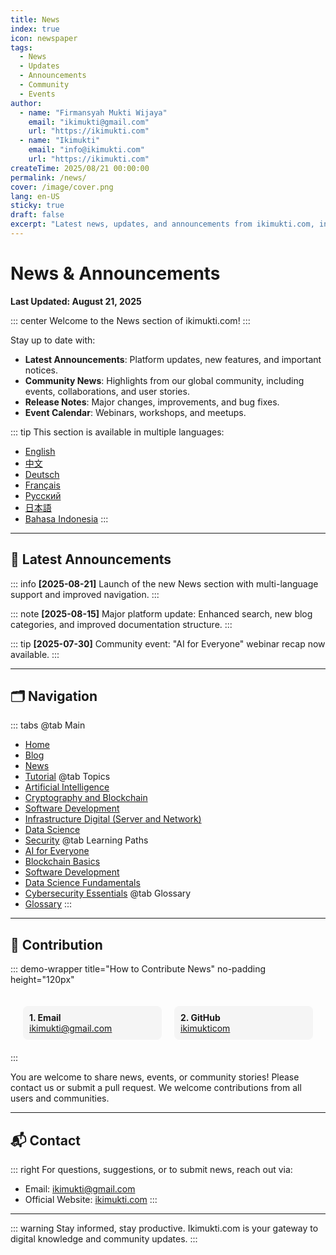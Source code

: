 ```yaml
---
title: News
index: true
icon: newspaper
tags:
  - News
  - Updates
  - Announcements
  - Community
  - Events
author:
  - name: "Firmansyah Mukti Wijaya"
    email: "ikimukti@gmail.com"
    url: "https://ikimukti.com"
  - name: "Ikimukti"
    email: "info@ikimukti.com"
    url: "https://ikimukti.com"
createTime: 2025/08/21 00:00:00
permalink: /news/
cover: /image/cover.png
lang: en-US
sticky: true
draft: false
excerpt: "Latest news, updates, and announcements from ikimukti.com, including community events, platform changes, and important notices."
---
```



# News & Announcements

**Last Updated: August 21, 2025**

::: center
Welcome to the News section of ikimukti.com!
:::

Stay up to date with:

- **Latest Announcements**: Platform updates, new features, and important notices.
- **Community News**: Highlights from our global community, including events, collaborations, and user stories.
- **Release Notes**: Major changes, improvements, and bug fixes.
- **Event Calendar**: Webinars, workshops, and meetups.

::: tip
This section is available in multiple languages:
- [English](/news/)
- [中文](/zh/news/)
- [Deutsch](/de/news/)
- [Français](/fr/news/)
- [Русский](/ru/news/)
- [日本語](/ja/news/)
- [Bahasa Indonesia](/id/news/)
:::

---

## 📰 Latest Announcements

::: info
**[2025-08-21]** Launch of the new News section with multi-language support and improved navigation.
:::

::: note
**[2025-08-15]** Major platform update: Enhanced search, new blog categories, and improved documentation structure.
:::

::: tip
**[2025-07-30]** Community event: "AI for Everyone" webinar recap now available.
:::

---

## 🗂️ Navigation

::: tabs
@tab Main
- [Home](/)
- [Blog](/blog/)
- [News](/news/)
- [Tutorial](/tutorial/)
@tab Topics
- [Artificial Intelligence](/topics/artificial-intelligence/)
- [Cryptography and Blockchain](/topics/cryptography-and-blockchain/)
- [Software Development](/topics/software-development/)
- [Infrastructure Digital (Server and Network)](/topics/infrastructure-digital-server-and-network/)
- [Data Science](/topics/data-science/)
- [Security](/topics/security/)
@tab Learning Paths
- [AI for Everyone](/learning-paths/ai-for-everyone/)
- [Blockchain Basics](/learning-paths/blockchain-basics/)
- [Software Development](/learning-paths/software-development/)
- [Data Science Fundamentals](/learning-paths/data-science-fundamentals/)
- [Cybersecurity Essentials](/learning-paths/cybersecurity-essentials/)
@tab Glossary
- [Glossary](/glossary/)
:::

---

## 🤝 Contribution

::: demo-wrapper title="How to Contribute News" no-padding height="120px"
<div style="display: flex; gap: 20px; padding: 20px;">
  <div style="background: #f5f5f5; padding: 10px; border-radius: 8px; flex: 1;">
    <strong>1. Email</strong><br>
    <a href="mailto:ikimukti@gmail.com">ikimukti@gmail.com</a>
  </div>
  <div style="background: #f5f5f5; padding: 10px; border-radius: 8px; flex: 1;">
    <strong>2. GitHub</strong><br>
    <a href="https://github.com/ikimukticom">ikimukticom</a>
  </div>
</div>
:::

You are welcome to share news, events, or community stories! Please contact us or submit a pull request. We welcome contributions from all users and communities.

---

## 📬 Contact

::: right
For questions, suggestions, or to submit news, reach out via:

- Email: [ikimukti@gmail.com](mailto:ikimukti@gmail.com)
- Official Website: [ikimukti.com](https://ikimukti.com)
:::

---

::: warning
Stay informed, stay productive. Ikimukti.com is your gateway to digital knowledge and community updates.
:::
